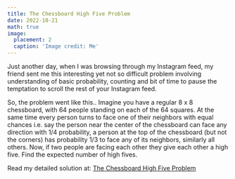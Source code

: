 ```yaml
---
title: The Chessboard High Five Problem
date: 2022-10-21
math: true
image:
  placement: 2
  caption: 'Image credit: Me'
---
```


Just another day, when I was browsing through my Instagram feed, my friend sent me this interesting yet not so difficult problem involving understanding of basic probability, counting and bit of time to pause the temptation to scroll the rest of your Instagram feed.

So, the problem went like this..
Imagine you have a regular 8 x 8 chessboard, with 64 people standing on each of the 64 squares. At the same time every person turns to face one of their neighbors with equal chances i.e. say the person near the center of the chessboard can face any direction with 1/4 probability, a person at the top of the chessboard (but not the corners) has probability 1/3 to face any of its neighbors, similarly all others. Now, if two people are facing each other they give each other a high five. Find the expected number of high fives.

Read my detailed solution at: [The Chessboard High Five Problem](https://medium.com/@rishidarkdevil/the-chessboard-high-five-problem-fafcae9acfdb)